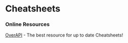 # Cheatsheets

### Online Resources
[OverAPI](http://overapi.com/) - The best resource for up to date Cheatsheets!